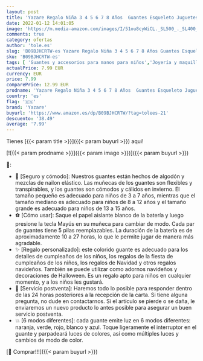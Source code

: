 ```yaml
---
layout: post
title: 'Yazare Regalo Niña 3 4 5 6 7 8 Años  Guantes Esqueleto Juguetes Niña 3-7 Años Detalles Cumpleaños Niño Regalos Niños 3-7 Años Juguetes para Navidad Juguete Niño 3-7 Años'
date: 2022-01-12 14:01:05
image: 'https://m.media-amazon.com/images/I/51ou8cyWiCL._SL500_._SL400_.jpg'
comments: true
category: ofertas
author: 'tole.es'
slug: 'B09BJHCRTW-es Yazare Regalo Niña 3 4 5 6 7 8 Años Guantes Esqueleto...'
sku: 'B09BJHCRTW-es'
tags: [ 'Guantes y accesorios para manos para niños','Joyería y maquillaje para niños','Juegos de imitación','Juguetes','Juguetes y juegos','navidad','yazare', ]
actualPrice: 7.99 EUR
currency: EUR
price: 7.99
comparePrice: 12.99 EUR
prodname: 'Yazare Regalo Niña 3 4 5 6 7 8 Años  Guantes Esqueleto Juguetes Niña 3-7 Años Detalles Cumpleaños Niño Regalos Niños 3-7 Años Juguetes para Navidad Juguete Niño 3-7 Años'
country: 'es'
flag: '🇪🇸'
brand: 'Yazare'
buyurl: 'https://www.amazon.es/dp/B09BJHCRTW/?tag=tolees-21'
descuento: '38.49'
average: '7.99'
---
```


Tienes [{{< param title >}}]({{< param buyurl >}}) aqui!

[![{{< param prodname >}}]({{< param image >}})]({{< param buyurl >}})

🔎:

- 💖 [Seguro y cómodo]: Nuestros guantes están hechos de algodón y mezclas de nailon elástico. Las muñecas de los guantes son flexibles y transpirables, y los guantes son cómodos y cálidos en invierno. El tamaño pequeño es adecuado para niños de 3 a 7 años, mientras que el tamaño mediano es adecuado para niños de 8 a 12 años y el tamaño grande es adecuado para niños de 13 a 15 años.
- ⚽ [Cómo usar]: Saque el papel aislante blanco de la batería y luego presione la tecla Mayús en su muñeca para cambiar de modo. Cada par de guantes tiene 5 pilas reemplazables. La duración de la batería es de aproximadamente 10 a 27 horas, lo que le permite jugar de manera más agradable.
- ✨ [Regalo personalizado]: este colorido guante es adecuado para los detalles de cumpleaños de los niños, los regalos de la fiesta de cumpleaños de los niños, los regalos de Navidad y otros regalos navideños. También se puede utilizar como adornos navideños y decoraciones de Halloween. Es un regalo apto para niños en cualquier momento, y a los niños les gustará.
- 📧 [Servicio postventa]: Haremos todo lo posible para responder dentro de las 24 horas posteriores a la recepción de la carta. Si tiene alguna pregunta, no dude en contactarnos. Si el artículo se pierde o se daña, le enviaremos un nuevo producto lo antes posible para asegurar un buen servicio postventa.
- 💥 [6 modos diferentes]: cada guante emite luz en 6 modos diferentes: naranja, verde, rojo, blanco y azul. Toque ligeramente el interruptor en el guante y parpadeará luces de colores, así como múltiples luces y cambios de modo de color.

[🛒 Comprar!!!]({{< param buyurl >}})
